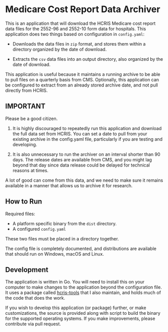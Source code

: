 # Medicare Cost Report Data Archiver

This is an application that will download the HCRIS Medicare cost report data files for the 2552-96 and 2552-10 form data for hospitals.  This application does two things based on configuration in `config.yaml`:

- Downloads the data files in `zip` format, and stores them within a directory organized by the date of download.

- Extracts the `csv` data files into an output directory, also organized by the date of download.

This application is useful because it maintains a running archive to be able to pull files on a quarterly basis from CMS.  Optionally, this application can be configured to extract from an already stored archive date, and not pull directly from HCRIS.

## IMPORTANT

Please be a good citizen. 

1. It is highly discouraged to repeatedly run this application and download the full data set from HCRIS. You can set a date to pull from your existing archive in the config.yaml file, particularly if you are testing and developing.

2. It is also unnecessary to run the archiver on an interval shorter than 90 days.  The release dates are available from CMS, and you might lag beyond that day since data release could be delayed for technical reasons at times.

A lot of good can come from this data, and we need to make sure it remains available in a manner that allows us to archive it for research.

## How to Run

Required files:

- A platform specific binary from the `dist` directory.
- A configured `config.yaml` 

These two files must be placed in a directory together.

The config file is completely documented, and distributions are available that should run on Windows, macOS and Linux.

## Development

The application is written in Go.  You will need to install this on your computer to make changes to the application beyond the configuration file.  It uses a package called [hcris-tools](https://github.com/ComptonMSHI/hcris-tools) that I also maintain, and holds much of the code that does the work.

If you wish to develop this application (or package) further, or make customizations, the source is provided along with script to build the binary for the supported operating systems.  If you make improvements, please contribute via pull request.
